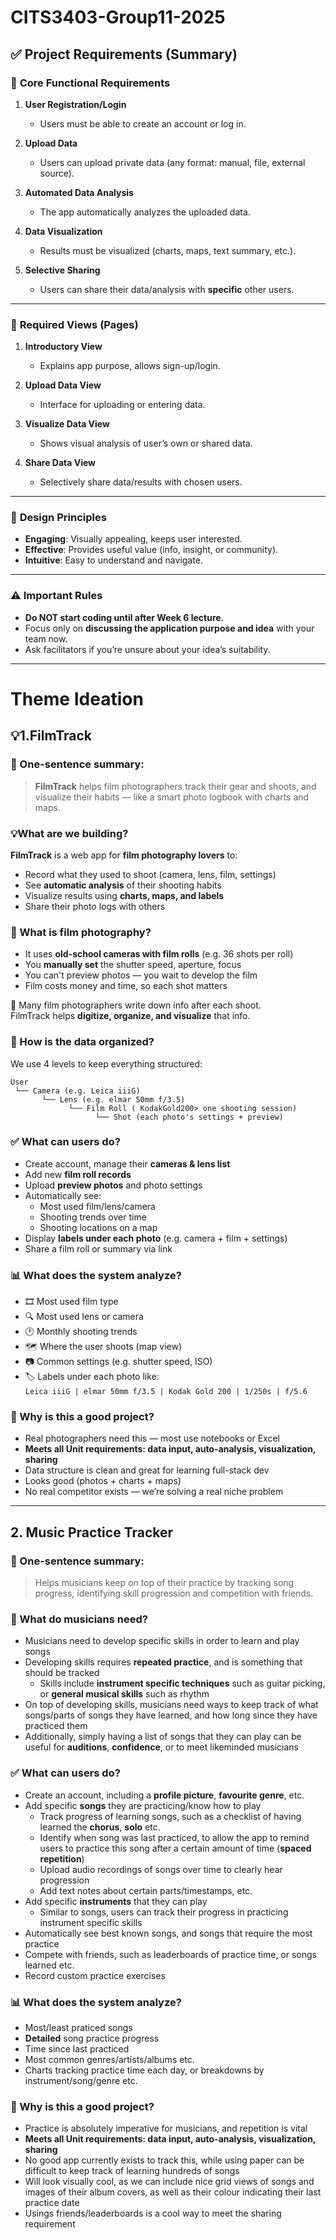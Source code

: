 # CITS3403-Group11-2025


## ✅ **Project Requirements (Summary)**

### 📌 **Core Functional Requirements**
1. **User Registration/Login**  
   - Users must be able to create an account or log in.

2. **Upload Data**  
   - Users can upload private data (any format: manual, file, external source).

3. **Automated Data Analysis**  
   - The app automatically analyzes the uploaded data.

4. **Data Visualization**  
   - Results must be visualized (charts, maps, text summary, etc.).

5. **Selective Sharing**  
   - Users can share their data/analysis with **specific** other users.

---

### 📄 **Required Views (Pages)**
1. **Introductory View**  
   - Explains app purpose, allows sign-up/login.

2. **Upload Data View**  
   - Interface for uploading or entering data.

3. **Visualize Data View**  
   - Shows visual analysis of user’s own or shared data.

4. **Share Data View**  
   - Selectively share data/results with chosen users.

---

### 🎯 **Design Principles**
- **Engaging**: Visually appealing, keeps user interested.  
- **Effective**: Provides useful value (info, insight, or community).  
- **Intuitive**: Easy to understand and navigate.

---



### ⚠️ **Important Rules**
- **Do NOT start coding until after Week 6 lecture.**
- Focus only on **discussing the application purpose and idea** with your team now.
- Ask facilitators if you’re unsure about your idea’s suitability.
  
---



# Theme Ideation

## **💡1.FilmTrack**
### 🧠 One-sentence summary:

> **FilmTrack** helps film photographers track their gear and shoots, and visualize their habits — like a smart photo logbook with charts and maps.
### 💡What are we building?

   **FilmTrack** is a web app for **film photography lovers** to:

   - Record what they used to shoot (camera, lens, film, settings)
   - See **automatic analysis** of their shooting habits
   - Visualize results using **charts, maps, and labels**
   - Share their photo logs with others
### 🤔 What is film photography?

- It uses **old-school cameras with film rolls** (e.g. 36 shots per roll)
- You **manually set** the shutter speed, aperture, focus
- You can't preview photos — you wait to develop the film
- Film costs money and time, so each shot matters

📒 Many film photographers write down info after each shoot.  
FilmTrack helps **digitize, organize, and visualize** that info.

### 🧱 How is the data organized?

We use 4 levels to keep everything structured:

```
User
 └── Camera (e.g. Leica iiiG)
       └── Lens (e.g. elmar 50mm f/3.5)
             └── Film Roll ( KodakGold200> one shooting session)
                   └── Shot (each photo's settings + preview)
```

### ✅ What can users do?

- Create account, manage their **cameras & lens list**
- Add new **film roll records**
- Upload **preview photos** and photo settings
- Automatically see:
  - Most used film/lens/camera
  - Shooting trends over time
  - Shooting locations on a map
- Display **labels under each photo** (e.g. camera + film + settings)
- Share a film roll or summary via link
  
### 📊 What does the system analyze?

- 🎞️ Most used film type
- 🔍 Most used lens or camera
- 🕐 Monthly shooting trends
- 🗺️ Where the user shoots (map view)
- 📷 Common settings (e.g. shutter speed, ISO)
- 🏷️ Labels under each photo like:  
  `Leica iiiG | elmar 50mm f/3.5 | Kodak Gold 200 | 1/250s | f/5.6`

### 🎯 Why is this a good project?

- Real photographers need this — most use notebooks or Excel
- **Meets all Unit requirements: data input, auto-analysis, visualization, sharing**
- Data structure is clean and great for learning full-stack dev
- Looks good (photos + charts + maps)
- No real competitor exists — we’re solving a real niche problem

---

## 2. Music Practice Tracker
### 🧠 One-sentence summary:

> Helps musicians keep on top of their practice by tracking song progress, identifying skill progression and competition with friends.

### 🤔 What do musicians need?
   - Musicians need to develop specific skills in order to learn and play songs
   - Developing skills requires **repeated practice**, and is something that should be tracked
        - Skills include **instrument specific techniques** such as guitar picking, or **general musical skills** such as rhythm
   - On top of developing skills, musicians need ways to keep track of what songs/parts of songs they have learned, and how long since they have practiced them
   - Additionally, simply having a list of songs that they can play can be useful for **auditions**, **confidence**, or to meet likeminded musicians

### ✅ What can users do?

- Create an account, including a **profile picture**, **favourite genre**, etc.
- Add specific **songs** they are practicing/know how to play
   - Track progress of learning songs, such as a checklist of having learned the **chorus**, **solo** etc.
   - Identify when song was last practiced, to allow the app to remind users to practice this song after a certain amount of time (**spaced repetition**)
   - Upload audio recordings of songs over time to clearly hear progression
   - Add text notes about certain parts/timestamps, etc.
- Add specific **instruments** that they can play
     - Similar to songs, users can track their progress in practicing instrument specific skills
- Automatically see best known songs, and songs that require the most practice
- Compete with friends, such as leaderboards of practice time, or songs learned etc.
- Record custom practice exercises

### 📊 What does the system analyze?

- Most/least praticed songs
- **Detailed** song practice progress
- Time since last practiced
- Most common genres/artists/albums etc.
- Charts tracking practice time each day, or breakdowns by instrument/song/genre etc.

### 🎯 Why is this a good project?

- Practice is absolutely imperative for musicians, and repetition is vital
- **Meets all Unit requirements: data input, auto-analysis, visualization, sharing**
- No good app currently exists to track this, while using paper can be difficult to keep track of learning hundreds of songs
- Will look visually cool, as we can include nice grid views of songs and images of their album covers, as well as their colour indicating their last practice date
- Usings friends/leaderboards is a cool way to meet the sharing requirement 

